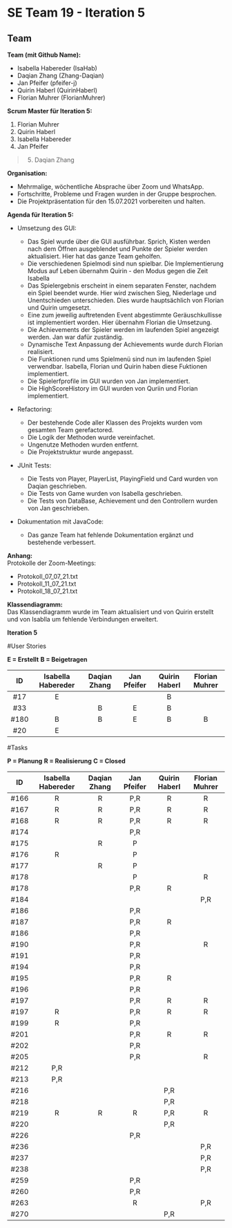# SE Team 19 - Iteration 5

## Team

**Team (mit Github Name):**
- Isabella Habereder (IsaHab)
- Daqian Zhang (Zhang-Daqian)
- Jan Pfeifer (pfeifer-j)
- Quirin Haberl (QuirinHaberl)
- Florian Muhrer (FlorianMuhrer)


**Scrum Master für Iteration 5:**
1. Florian Muhrer
2. Quirin Haberl
3. Isabella Habereder
4. Jan Pfeifer
> 5. Daqian Zhang


**Organisation:**
- Mehrmalige, wöchentliche Absprache über Zoom und WhatsApp.
- Fortschritte, Probleme und Fragen wurden in der Gruppe besprochen.
- Die Projektpräsentation für den 15.07.2021 vorbereiten und halten.

**Agenda für Iteration 5:**
- Umsetzung des GUI:
    - Das Spiel wurde über die GUI ausführbar. Sprich, Kisten werden nach dem Öffnen ausgeblendet und Punkte der Spieler werden aktualisiert. Hier hat das ganze Team geholfen.
    - Die verschiedenen Spielmodi sind nun spielbar. Die Implementierung Modus auf Leben übernahm Quirin - den Modus gegen die Zeit Isabella
    - Das Spielergebnis erscheint in einem separaten Fenster, nachdem ein Spiel beendet wurde. Hier wird zwischen Sieg, Niederlage und Unentschieden unterschieden. Dies wurde         hauptsächlich von Florian und Quirin umgesetzt.
    - Eine zum jeweilig auftretenden Event abgestimmte Geräuschkullisse ist implementiert worden. Hier übernahm Florian die Umsetzung.
    - Die Achievements der Spieler werden im laufenden Spiel angezeigt werden. Jan war dafür zuständig.
    - Dynamische Text Anpassung der Achievements wurde durch Florian realisiert.
    - Die Funktionen rund ums Spielmenü sind nun im laufenden Spiel verwendbar. Isabella, Florian und Quirin haben diese Fuktionen implementiert.
    - Die Spielerfprofile im GUI wurden von Jan implementiert.
    - Die HighScoreHistory im GUI wurden von Quriin und Florian implementiert.
    
- Refactoring:
    - Der bestehende Code aller Klassen des Projekts wurden vom gesamten Team gerefactored.
    - Die Logik der Methoden wurde vereinfachet.
    - Ungenutze Methoden wurden entfernt.
    - Die Projektstruktur wurde angepasst.
    
- JUnit Tests:
    - Die Tests von Player, PlayerList, PlayingField und Card wurden von Daqian geschrieben.
    - Die Tests von Game wurden von Isabella geschrieben.
    - Die Tests von DataBase, Achievement und den Controllern wurden von Jan geschrieben.
   
- Dokumentation mit JavaCode:
    - Das ganze Team hat fehlende Dokumentation ergänzt und bestehende verbessert.

**Anhang:**  
Protokolle der Zoom-Meetings:
- Protokoll_07_07_21.txt
- Protokoll_11_07_21.txt
- Protokoll_18_07_21.txt

**Klassendiagramm:**  
Das Klassendiagramm wurde im Team aktualisiert und von Quirin erstellt und von Isablla um fehlende Verbindungen erweitert. 

**Iteration 5**

#User Stories

**E = Erstellt**
**B = Beigetragen**

| ID | Isabella Habereder | Daqian Zhang | Jan Pfeifer | Quirin Haberl | Florian Muhrer|
|:---:|:------------:|:------------:|:------------:|:------------:|:------------:|
| #17 |E|||B|
| #33 ||B|E|B||
| #180 |B|B|E|B|B|
| #20 |E|||||


#Tasks

**P = Planung**
**R = Realisierung**
**C = Closed**

| ID | Isabella Habereder | Daqian Zhang | Jan Pfeifer | Quirin Haberl | Florian Muhrer|
|:---:|:------------:|:------------:|:------------:|:------------:|:------------:|
| #166 |R|R|P,R|R|R|
| #167 |R|R|P,R|R|R|
| #168 |R|R|P,R|R|R|
| #174 |||P,R|||
| #175 ||R|P|||
| #176 |R||P|||
| #177 ||R|P|||
| #178 |||P||R|
| #178 |||P,R|R||
| #184 |||||P,R|
| #186 |||P,R|||
| #187 |||P,R|R||
| #186 |||P,R|||
| #190 |||P,R||R|
| #191 |||P,R|||
| #194 |||P,R|||
| #195 |||P,R|R||
| #196 |||P,R|||
| #197 |||P,R|R|R|
| #197 |R||P,R|R|R|
| #199 |R||P,R|||
| #201 |||P,R|R|R|
| #202 |||P,R|||
| #205 |||P,R||R|
| #212 |P,R|||||
| #213 |P,R|||||
| #216 ||||P,R||
| #218 ||||P,R||
| #219 |R|R|R|P,R|R|
| #220 ||||P,R||
| #226 |||P,R|||
| #236 |||||P,R|
| #237 |||||P,R|
| #238 |||||P,R|
| #259 |||P,R|||
| #260 |||P,R|||
| #263 |||R||P,R|
| #270 ||||P,R||
